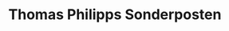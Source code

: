 ---
title: "Thomas Philipps Sonderposten"
url: /oschersleben/thomas-philipps-sonderposten/
shop: Kramladen
---
